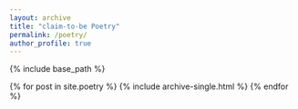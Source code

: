 ```yaml
---
layout: archive
title: "claim-to-be Poetry"
permalink: /poetry/
author_profile: true
---
```


{% include base_path %}

{% for post in site.poetry %}
  {% include archive-single.html %}
{% endfor %}

